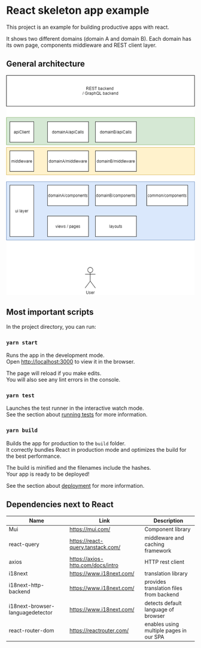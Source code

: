 # React skeleton app example

This project is an example for building productive apps with react.

It shows two different domains (domain A and domain B). Each domain has its own page, components middleware and REST client layer.

## General architecture

![Architecture](frontend-architecture.drawio.png)

## Most important scripts

In the project directory, you can run:

### `yarn start`

Runs the app in the development mode.\
Open [http://localhost:3000](http://localhost:3000) to view it in the browser.

The page will reload if you make edits.\
You will also see any lint errors in the console.

### `yarn test`

Launches the test runner in the interactive watch mode.\
See the section about [running tests](https://facebook.github.io/create-react-app/docs/running-tests) for more information.

### `yarn build`

Builds the app for production to the `build` folder.\
It correctly bundles React in production mode and optimizes the build for the best performance.

The build is minified and the filenames include the hashes.\
Your app is ready to be deployed!

See the section about [deployment](https://facebook.github.io/create-react-app/docs/deployment) for more information.

## Dependencies next to React

| Name                             | Link                              | Description                             |
|----------------------------------|-----------------------------------|-----------------------------------------|
| Mui                              | https://mui.com/                  | Component library                       |
| react-query                      | https://react-query.tanstack.com/ | middleware and caching framework        |
| axios                            | https://axios-http.com/docs/intro | HTTP rest client                        |
| i18next                          | https://www.i18next.com/          | translation library                     |
| i18next-http-backend             | https://www.i18next.com/          | provides translation files from backend |
| i18next-browser-languagedetector | https://www.i18next.com/          | detects default language of browser     |
| react-router-dom                 | https://reactrouter.com/          | enables using multiple pages in our SPA |
